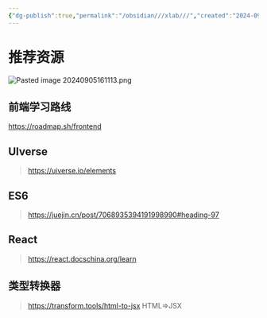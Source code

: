 ```yaml
---
{"dg-publish":true,"permalink":"/obsidian///xlab///","created":"2024-09-05T16:10:59.951+08:00","updated":"2024-09-08T15:25:05.477+08:00"}
---
```


# 推荐资源
![Pasted image 20240905161113.png](/img/user/obsidian/%E5%9B%BE%E7%89%87%E5%AF%84%E5%AD%98%E5%99%A8/Pasted%20image%2020240905161113.png)

## 前端学习路线
https://roadmap.sh/frontend

## UIverse
>https://uiverse.io/elements

## ES6
>https://juejin.cn/post/7068935394191998990#heading-97

## React
>https://react.docschina.org/learn

## 类型转换器
>https://transform.tools/html-to-jsx
>HTML=>JSX